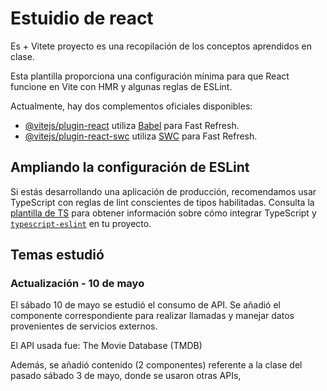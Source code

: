 # Estuidio de react

Es + Vitete proyecto es una recopilación de los conceptos aprendidos en clase.

Esta plantilla proporciona una configuración mínima para que React funcione en Vite con HMR y algunas reglas de ESLint.

Actualmente, hay dos complementos oficiales disponibles:

- [@vitejs/plugin-react](https://github.com/vitejs/vite-plugin-react/blob/main/packages/plugin-react) utiliza [Babel](https://babeljs.io/) para Fast Refresh.
- [@vitejs/plugin-react-swc](https://github.com/vitejs/vite-plugin-react/blob/main/packages/plugin-react-swc) utiliza [SWC](https://swc.rs/) para Fast Refresh.

## Ampliando la configuración de ESLint

Si estás desarrollando una aplicación de producción, recomendamos usar TypeScript con reglas de lint conscientes de tipos habilitadas. Consulta la [plantilla de TS](https://github.com/vitejs/vite/tree/main/packages/create-vite/template-react-ts) para obtener información sobre cómo integrar TypeScript y [`typescript-eslint`](https://typescript-eslint.io) en tu proyecto.

## Temas estudió

### Actualización - 10 de mayo

El sábado 10 de mayo se estudió el consumo de API. Se añadió el componente correspondiente para realizar llamadas y manejar datos provenientes de servicios externos.

El API usada fue: The Movie Database (TMDB)

Además, se añadió contenido (2 componentes) referente a la clase del pasado sábado 3 de mayo, donde se usaron otras APIs, 